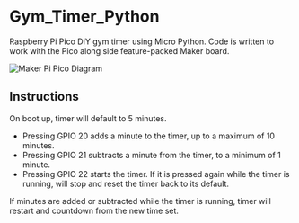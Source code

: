 # Gym_Timer_Python

Raspberry Pi Pico DIY gym timer using Micro Python.  Code is written to work with the Pico along side feature-packed Maker board.

![Maker Pi Pico Diagram](hhttps://github.com/JamesCommonHub/Gym_Timer_Python/blob/main/img/MakerPiPicoDiagram.png)


## Instructions

On boot up, timer will default to 5 minutes.

* Pressing GPIO 20 adds a minute to the timer, up to a maximum of 10 minutes.
* Pressing GPIO 21 subtracts a minute from the timer, to a minimum of 1 minute.
* Pressing GPIO 22 starts the timer.  If it is pressed again while the timer is running, will stop and reset the timer back to its default.

If minutes are added or subtracted while the timer is running, timer will restart and countdown from the new time set.
